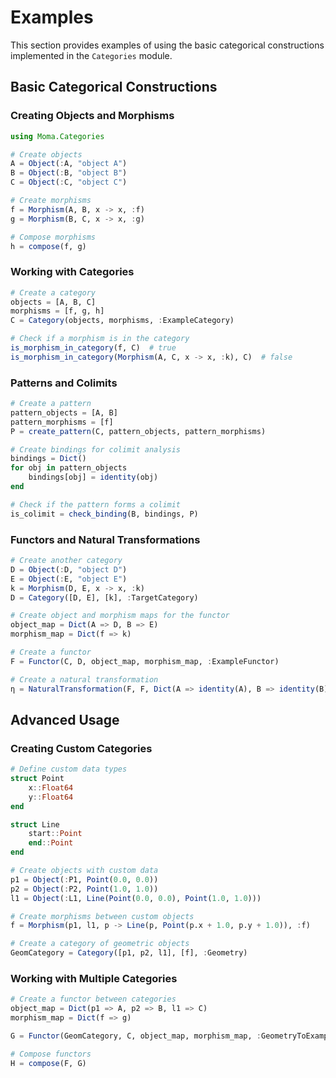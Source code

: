 # Examples

This section provides examples of using the basic categorical constructions implemented in the `Categories` module.

## Basic Categorical Constructions

### Creating Objects and Morphisms

```julia
using Moma.Categories

# Create objects
A = Object(:A, "object A")
B = Object(:B, "object B")
C = Object(:C, "object C")

# Create morphisms
f = Morphism(A, B, x -> x, :f)
g = Morphism(B, C, x -> x, :g)

# Compose morphisms
h = compose(f, g)
```

### Working with Categories

```julia
# Create a category
objects = [A, B, C]
morphisms = [f, g, h]
C = Category(objects, morphisms, :ExampleCategory)

# Check if a morphism is in the category
is_morphism_in_category(f, C)  # true
is_morphism_in_category(Morphism(A, C, x -> x, :k), C)  # false
```

### Patterns and Colimits

```julia
# Create a pattern
pattern_objects = [A, B]
pattern_morphisms = [f]
P = create_pattern(C, pattern_objects, pattern_morphisms)

# Create bindings for colimit analysis
bindings = Dict()
for obj in pattern_objects
    bindings[obj] = identity(obj)
end

# Check if the pattern forms a colimit
is_colimit = check_binding(B, bindings, P)
```

### Functors and Natural Transformations

```julia
# Create another category
D = Object(:D, "object D")
E = Object(:E, "object E")
k = Morphism(D, E, x -> x, :k)
D = Category([D, E], [k], :TargetCategory)

# Create object and morphism maps for the functor
object_map = Dict(A => D, B => E)
morphism_map = Dict(f => k)

# Create a functor
F = Functor(C, D, object_map, morphism_map, :ExampleFunctor)

# Create a natural transformation
η = NaturalTransformation(F, F, Dict(A => identity(A), B => identity(B)), :eta)
```

## Advanced Usage

### Creating Custom Categories

```julia
# Define custom data types
struct Point
    x::Float64
    y::Float64
end

struct Line
    start::Point
    end::Point
end

# Create objects with custom data
p1 = Object(:P1, Point(0.0, 0.0))
p2 = Object(:P2, Point(1.0, 1.0))
l1 = Object(:L1, Line(Point(0.0, 0.0), Point(1.0, 1.0)))

# Create morphisms between custom objects
f = Morphism(p1, l1, p -> Line(p, Point(p.x + 1.0, p.y + 1.0)), :f)

# Create a category of geometric objects
GeomCategory = Category([p1, p2, l1], [f], :Geometry)
```

### Working with Multiple Categories

```julia
# Create a functor between categories
object_map = Dict(p1 => A, p2 => B, l1 => C)
morphism_map = Dict(f => g)

G = Functor(GeomCategory, C, object_map, morphism_map, :GeometryToExample)

# Compose functors
H = compose(F, G)
```
